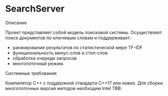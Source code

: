 # SearchServer
Описание

Проект представляет собой модель поисковой системы. Осуществляет поиск документов по ключевым словам и поддерживает:
- ранжирование результатов по статистической мере TF-IDF
- функциональность минус-слов и стоп-слов
- обработка очереди запросов
- многопоточный режим.

Системные требования

Компилятор С++ с поддержкой стандарта C++17 или новее.
Для сборки многопоточных версий методов необходим Intel TBB.
